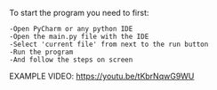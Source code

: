 
To start the program you need to first: 

	-Open PyCharm or any python IDE
	-Open the main.py file with the IDE
	-Select 'current file' from next to the run button
	-Run the program
	-And follow the steps on screen

EXAMPLE VIDEO:
	https://youtu.be/tKbrNqwG9WU
